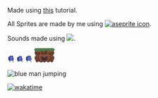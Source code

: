 Made using [this](https://www.youtube.com/watch?v=xxRhvyZXd8I&list=PLX5fBCkxJmm1fPSqgn9gyR3qih8yYLvMj) tutorial.

All Sprites are made by me using <a href='https://www.aseprite.org/'><img src='https://user-images.githubusercontent.com/42339846/46249457-da4d4380-c429-11e8-9be2-56ba3a5e7080.png' width='20' height='20' alt='aseprite icon'></a>.

Sounds made using <a href='https://sfbgames.itch.io/chiptone'><img src='./assets/readme/chiptone.ico' width='20'></a>.

![survivor idle gif](./assets/readme/survivor-idle.gif)
![survivor walking gif](./assets/readme/survivor-walk.gif)
![survivor jumping git](./assets/readme/survivor-jump.gif)
![grass full platform](./assets/readme/grass_full-platform.png)  

![blue man jumping](https://i.gyazo.com/d4f99a1a8ca65dd2804b4dddea478bf3.gif)

[![wakatime](https://wakatime.com/badge/github/djangothesolarboy/fluffy_platformer-tut.svg)](https://wakatime.com/badge/github/djangothesolarboy/fluffy_platformer-tut)
